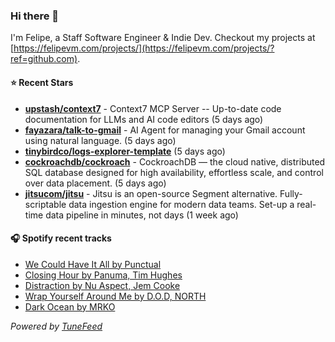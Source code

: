### Hi there 👋

I'm Felipe, a Staff Software Engineer & Indie Dev. Checkout my projects at [https://felipevm.com/projects/](https://felipevm.com/projects/?ref=github.com).

#### ⭐ Recent Stars
- **[upstash/context7](https://github.com/upstash/context7)** - Context7 MCP Server -- Up-to-date code documentation for LLMs and AI code editors (5 days ago)
- **[fayazara/talk-to-gmail](https://github.com/fayazara/talk-to-gmail)** - AI Agent for managing your Gmail account using natural language. (5 days ago)
- **[tinybirdco/logs-explorer-template](https://github.com/tinybirdco/logs-explorer-template)** (5 days ago)
- **[cockroachdb/cockroach](https://github.com/cockroachdb/cockroach)** - CockroachDB — the cloud native, distributed SQL database designed for high availability, effortless scale, and control over data placement. (5 days ago)
- **[jitsucom/jitsu](https://github.com/jitsucom/jitsu)** - Jitsu is an open-source Segment alternative. Fully-scriptable data ingestion engine for modern data teams. Set-up a real-time data pipeline in minutes, not days (1 week ago)

#### 🎧 Spotify recent tracks
- [We Could Have It All by Punctual](https://open.spotify.com/track/2exlWmUXIoMGpo5SvWXwN5)
- [Closing Hour by Panuma, Tim Hughes](https://open.spotify.com/track/5m8yfomGrRuslN7B3PfF3C)
- [Distraction by Nu Aspect, Jem Cooke](https://open.spotify.com/track/2XCc7Y5BhnBK29r9mhFXZG)
- [Wrap Yourself Around Me by D.O.D, NORTH](https://open.spotify.com/track/2a864kcI07gkk2sNMpW4tD)
- [Dark Ocean by MRKO](https://open.spotify.com/track/04iO2QcXGGWqI8QuG1Uozf)

_Powered by [TuneFeed](https://tunefeed.app?ref=github.com)_
